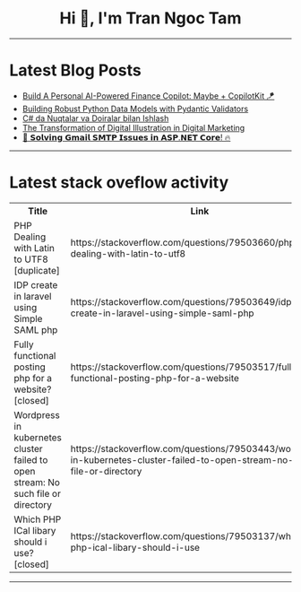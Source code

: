 <h1 align="center">Hi 👋, I'm Tran Ngoc Tam</h1>

---

# Latest Blog Posts 
<!-- BLOG-POST-LIST:START -->
- [Build A Personal AI-Powered Finance Copilot: Maybe + CopilotKit 🪁](https://dev.to/copilotkit/build-a-personal-ai-powered-finance-copilot-maybe-copilotkit-2knf)
- [Building Robust Python Data Models with Pydantic Validators](https://dev.to/samconibear/building-robust-python-data-models-with-pydantic-validators-41lf)
- [C# da Nuqtalar va Doiralar bilan Ishlash](https://dev.to/umida5/struct-5d2i)
- [The Transformation of Digital Illustration in Digital Marketing](https://dev.to/max_services/the-transformation-of-digital-illustration-in-digital-marketing-2g71)
- [🚀 𝗦𝗼𝗹𝘃𝗶𝗻𝗴 𝗚𝗺𝗮𝗶𝗹 𝗦𝗠𝗧𝗣 𝗜𝘀𝘀𝘂𝗲𝘀 𝗶𝗻 𝗔𝗦𝗣.𝗡𝗘𝗧 𝗖𝗼𝗿𝗲! 🔥](https://dev.to/supraja_tangella_b7f0738e/--581b)
<!-- BLOG-POST-LIST:END -->

---

# Latest stack oveflow activity
<table>
  <tr><th>Title</th><th>Link</th></tr>
  <!-- STACKOVERFLOW:START --><tr><td>PHP Dealing with Latin to UTF8 [duplicate]</td><td>https://stackoverflow.com/questions/79503660/php-dealing-with-latin-to-utf8</td></tr><tr><td>IDP create in laravel using Simple SAML php</td><td>https://stackoverflow.com/questions/79503649/idp-create-in-laravel-using-simple-saml-php</td></tr><tr><td>Fully functional posting php for a website? [closed]</td><td>https://stackoverflow.com/questions/79503517/fully-functional-posting-php-for-a-website</td></tr><tr><td>Wordpress in kubernetes cluster failed to open stream: No such file or directory</td><td>https://stackoverflow.com/questions/79503443/wordpress-in-kubernetes-cluster-failed-to-open-stream-no-such-file-or-directory</td></tr><tr><td>Which PHP ICal libary should i use? [closed]</td><td>https://stackoverflow.com/questions/79503137/which-php-ical-libary-should-i-use</td></tr><!-- STACKOVERFLOW:END -->
</table>

---


